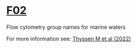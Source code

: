 # [F02](https://vocab.nerc.ac.uk/collection/F02/current/)
Flow cytometry group names for marine waters

For more information see: [Thyssen M et al (2022)](https://www.frontiersin.org/articles/10.3389/fmars.2022.975877/full)
